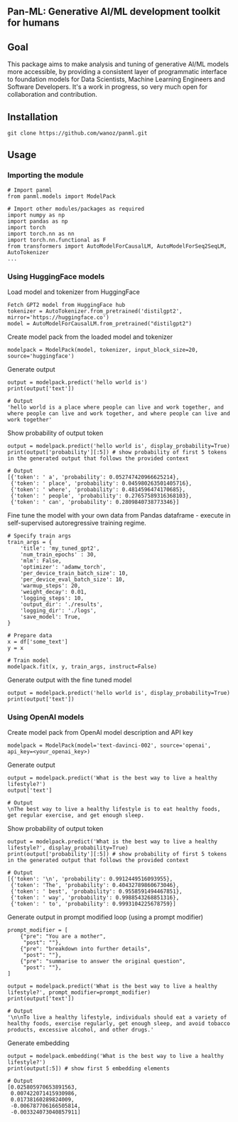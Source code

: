 ## Pan-ML: Generative AI/ML development toolkit for humans

## Goal
This package aims to make analysis and tuning of generative AI/ML models more accessible, by providing a consistent layer of programmatic interface to foundation models for Data Scientists, Machine Learning Engineers and Software Developers. It's a work in progress, so very much open for collaboration and contribution. 

## Installation
```
git clone https://github.com/wanoz/panml.git
```

## Usage
### Importing the module
```
# Import panml
from panml.models import ModelPack

# Import other modules/packages as required
import numpy as np
import pandas as np
import torch
import torch.nn as nn
import torch.nn.functional as F
from transformers import AutoModelForCausalLM, AutoModelForSeq2SeqLM, AutoTokenizer
...
```

### Using HuggingFace models
Load model and tokenizer from HuggingFace
```
Fetch GPT2 model from HuggingFace hub
tokenizer = AutoTokenizer.from_pretrained('distilgpt2', mirror='https://huggingface.co')
model = AutoModelForCausalLM.from_pretrained("distilgpt2")
```

Create model pack from the loaded model and tokenizer
```
modelpack = ModelPack(model, tokenizer, input_block_size=20, source='huggingface')
```

Generate output
```
output = modelpack.predict('hello world is')
print(output['text'])
```
```
# Output
'hello world is a place where people can live and work together, and where people can live and work together, and where people can live and work together'
```

Show probability of output token
```
output = modelpack.predict('hello world is', display_probability=True)
print(output['probability'][:5]) # show probability of first 5 tokens in the generated output that follows the provided context
```
```
# Output
[{'token': ' a', 'probability': 0.052747420966625214},
 {'token': ' place', 'probability': 0.045980263501405716},
 {'token': ' where', 'probability': 0.4814596474170685},
 {'token': ' people', 'probability': 0.27657589316368103},
 {'token': ' can', 'probability': 0.2809840738773346}]
```
 
Fine tune the model with your own data from Pandas dataframe - execute in self-supervised autoregressive training regime.
```
# Specify train args
train_args = {
    'title': 'my_tuned_gpt2',
    'num_train_epochs' : 30,
    'mlm': False,
    'optimizer': 'adamw_torch',
    'per_device_train_batch_size': 10,
    'per_device_eval_batch_size': 10,
    'warmup_steps': 20,
    'weight_decay': 0.01,
    'logging_steps': 10,
    'output_dir': './results',
    'logging_dir': './logs',
    'save_model': True,
}

# Prepare data
x = df['some_text']
y = x

# Train model
modelpack.fit(x, y, train_args, instruct=False)
```

Generate output with the fine tuned model
```
output = modelpack.predict('hello world is', display_probability=True)
print(output['text'])
```

### Using OpenAI models
Create model pack from OpenAI model description and API key
```
modelpack = ModelPack(model='text-davinci-002', source='openai', api_key=<your_openai_key>)
```

Generate output
```
output = modelpack.predict('What is the best way to live a healthy lifestyle?')
output['text']
```
```
# Output
\nThe best way to live a healthy lifestyle is to eat healthy foods, get regular exercise, and get enough sleep.
```

Show probability of output token
```
output = modelpack.predict('What is the best way to live a healthy lifestyle?', display_probability=True)
print(output['probability'][:5]) # show probability of first 5 tokens in the generated output that follows the provided context
```
```
# Output
[{'token': '\n', 'probability': 0.9912449516093955},
 {'token': 'The', 'probability': 0.40432789860673046},
 {'token': ' best', 'probability': 0.9558591494467851},
 {'token': ' way', 'probability': 0.9988543268851316},
 {'token': ' to', 'probability': 0.9993104225678759}]
```

Generate output in prompt modified loop (using a prompt modifier)
```
prompt_modifier = [
    {"pre": "You are a mother", 
     "post": ""},
    {"pre": "breakdown into further details", 
     "post": ""},
    {"pre": "summarise to answer the original question", 
     "post": ""},
]

output = modelpack.predict('What is the best way to live a healthy lifestyle?', prompt_modifier=prompt_modifier)
print(output['text'])
```
```
# Output
'\n\nTo live a healthy lifestyle, individuals should eat a variety of healthy foods, exercise regularly, get enough sleep, and avoid tobacco products, excessive alcohol, and other drugs.'
```

Generate embedding
```
output = modelpack.embedding('What is the best way to live a healthy lifestyle?')
print(output[:5]) # show first 5 embedding elements
```
```
# Output
[0.025805970653891563,
 0.007422071415930986,
 0.01738160289824009,
 -0.006787706166505814,
 -0.003324073040857911]
```
